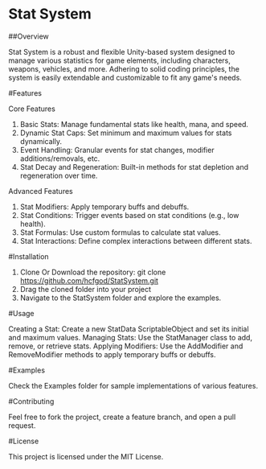 # Stat System

##Overview

Stat System is a robust and flexible Unity-based system designed to manage various statistics for game elements, including characters, weapons, vehicles, and more. Adhering to solid coding principles, the system is easily extendable and customizable to fit any game's needs.


#Features

Core Features
1. Basic Stats: Manage fundamental stats like health, mana, and speed.
2. Dynamic Stat Caps: Set minimum and maximum values for stats dynamically.
3. Event Handling: Granular events for stat changes, modifier additions/removals, etc.
4. Stat Decay and Regeneration: Built-in methods for stat depletion and regeneration over time.

Advanced Features
1. Stat Modifiers: Apply temporary buffs and debuffs.
2. Stat Conditions: Trigger events based on stat conditions (e.g., low health).
3. Stat Formulas: Use custom formulas to calculate stat values.
4. Stat Interactions: Define complex interactions between different stats.


#Installation
1. Clone Or Download the repository: git clone https://github.com/hcfgod/StatSystem.git
2. Drag the cloned folder into your project
3. Navigate to the StatSystem folder and explore the examples.


#Usage

Creating a Stat: Create a new StatData ScriptableObject and set its initial and maximum values.
Managing Stats: Use the StatManager class to add, remove, or retrieve stats.
Applying Modifiers: Use the AddModifier and RemoveModifier methods to apply temporary buffs or debuffs.


#Examples

Check the Examples folder for sample implementations of various features.


#Contributing

Feel free to fork the project, create a feature branch, and open a pull request.


#License

This project is licensed under the MIT License.
